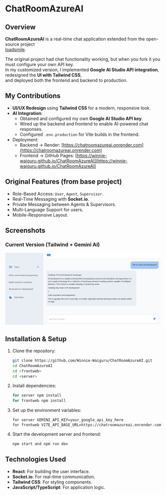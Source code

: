 # ChatRoomAzureAI

## Overview

**ChatRoomAzureAI** is a real-time chat application extended from the open-source project  
[loadsmile](https://github.com/limatainer/ChatRoomAzureAI.git).

The original project had chat functionality working, but when you fork it you must configure your own API key.  
In my customized version, I implemented **Google AI Studio API integration**, redesigned the **UI with Tailwind CSS**,  
and deployed both the frontend and backend to production.

## My Contributions

- **UI/UX Redesign** using **Tailwind CSS** for a modern, responsive look.
- **AI Integration**:
  - Obtained and configured my own **Google AI Studio API key**.
  - Wired up the backend and frontend to enable AI-powered chat responses.
  - Configured `.env.production` for Vite builds in the frontend.
- Deployment:
  - Backend → Render: [https://chatroomazureai.onrender.com](https://chatroomazureai.onrender.com)
  - Frontend → GitHub Pages: [https://winnie-waiguru.github.io/ChatRoomAzureAI](https://winnie-waiguru.github.io/ChatRoomAzureAI)

## Original Features (from base project)

- Role-Based Access: `User`, `Agent`, `Supervisor`.
- Real-Time Messaging with **Socket.io**.
- Private Messaging between Agents & Supervisors.
- Multi-Language Support for users.
- Mobile-Responsive Layout.

## Screenshots

### Current Version (Tailwind + Gemini AI)

![screenshot](./frontend/public/screenshot.png)

## Installation & Setup

1. Clone the repository:

   ```bash
   git clone https://github.com/Winnie-Waiguru/ChatRoomAzureAI.git
   cd ChatRoomAzureAI
   cd <frontweb>
   cd <server>
   ```

2. Install dependencies:

   ```bash
   for server npm install
   for frontweb npm install
   ```

3. Set up the environment variables:

   ```plaintext
   for server GEMINI_API_KEY=your_google_api_key_here
   for frontweb VITE_API_BASE_URL=https://chatroomazureai.onrender.com
   ```

4. Start the development server and frontend:

   ```bash
   npm start and npm run dev
   ```

## Technologies Used

- **React**: For building the user interface.
- **Socket.io**: For real-time communication.
- **Tailwind CSS**: For styling components.
- **JavaScript/TypeScript**: For application logic.
